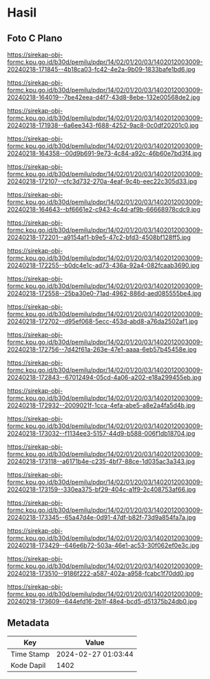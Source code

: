 # Hasil

## Foto C Plano

https://sirekap-obj-formc.kpu.go.id/b30d/pemilu/pdpr/14/02/01/20/03/1402012003009-20240218-171845--4b18ca03-fc42-4e2a-9b09-1833bafe1bd6.jpg

https://sirekap-obj-formc.kpu.go.id/b30d/pemilu/pdpr/14/02/01/20/03/1402012003009-20240218-164019--7be42eea-d4f7-43d8-8ebe-132e00568de2.jpg

https://sirekap-obj-formc.kpu.go.id/b30d/pemilu/pdpr/14/02/01/20/03/1402012003009-20240218-171938--6a6ee343-f688-4252-9ac8-0c0df20201c0.jpg

https://sirekap-obj-formc.kpu.go.id/b30d/pemilu/pdpr/14/02/01/20/03/1402012003009-20240218-164358--00d9b691-9e73-4c84-a92c-46b60e7bd3f4.jpg

https://sirekap-obj-formc.kpu.go.id/b30d/pemilu/pdpr/14/02/01/20/03/1402012003009-20240218-172107--cfc3d732-270a-4eaf-9c4b-eec22c305d33.jpg

https://sirekap-obj-formc.kpu.go.id/b30d/pemilu/pdpr/14/02/01/20/03/1402012003009-20240218-164643--bf6661e2-c943-4c4d-af9b-66668978cdc9.jpg

https://sirekap-obj-formc.kpu.go.id/b30d/pemilu/pdpr/14/02/01/20/03/1402012003009-20240218-172201--a9154af1-b9e5-47c2-bfd3-4508bf128ff5.jpg

https://sirekap-obj-formc.kpu.go.id/b30d/pemilu/pdpr/14/02/01/20/03/1402012003009-20240218-172255--b0dc4e1c-ad73-436a-92a4-082fcaab3690.jpg

https://sirekap-obj-formc.kpu.go.id/b30d/pemilu/pdpr/14/02/01/20/03/1402012003009-20240218-172558--25ba30e0-71ad-4962-886d-aed085555be4.jpg

https://sirekap-obj-formc.kpu.go.id/b30d/pemilu/pdpr/14/02/01/20/03/1402012003009-20240218-172702--d95ef068-5ecc-453d-abd8-a76da2502af1.jpg

https://sirekap-obj-formc.kpu.go.id/b30d/pemilu/pdpr/14/02/01/20/03/1402012003009-20240218-172756--7d42f61a-263e-47e1-aaaa-6eb57b45458e.jpg

https://sirekap-obj-formc.kpu.go.id/b30d/pemilu/pdpr/14/02/01/20/03/1402012003009-20240218-172843--67012494-05cd-4a06-a202-e18a299455eb.jpg

https://sirekap-obj-formc.kpu.go.id/b30d/pemilu/pdpr/14/02/01/20/03/1402012003009-20240218-172932--2009021f-1cca-4efa-abe5-a8e2a4fa5d4b.jpg

https://sirekap-obj-formc.kpu.go.id/b30d/pemilu/pdpr/14/02/01/20/03/1402012003009-20240218-173032--f1134ee3-5157-44d9-b588-006f1db18704.jpg

https://sirekap-obj-formc.kpu.go.id/b30d/pemilu/pdpr/14/02/01/20/03/1402012003009-20240218-173118--a6171b4e-c235-4bf7-88ce-1d035ac3a343.jpg

https://sirekap-obj-formc.kpu.go.id/b30d/pemilu/pdpr/14/02/01/20/03/1402012003009-20240218-173159--330ea375-bf29-404c-a1f9-2c408753af66.jpg

https://sirekap-obj-formc.kpu.go.id/b30d/pemilu/pdpr/14/02/01/20/03/1402012003009-20240218-173345--65a47d4e-0d91-47df-b82f-73d9a854fa7a.jpg

https://sirekap-obj-formc.kpu.go.id/b30d/pemilu/pdpr/14/02/01/20/03/1402012003009-20240218-173429--646e6b72-503a-46e1-ac53-30f062ef0e3c.jpg

https://sirekap-obj-formc.kpu.go.id/b30d/pemilu/pdpr/14/02/01/20/03/1402012003009-20240218-173510--9186f222-a587-402a-a958-fcabc1f70dd0.jpg

https://sirekap-obj-formc.kpu.go.id/b30d/pemilu/pdpr/14/02/01/20/03/1402012003009-20240218-173609--644efd16-2b1f-48e4-bcd5-d51375b24db0.jpg


## Metadata

| Key        | Value               |
| ---------- | ------------------- |
| Time Stamp | 2024-02-27 01:03:44 |
| Kode Dapil | 1402                |



